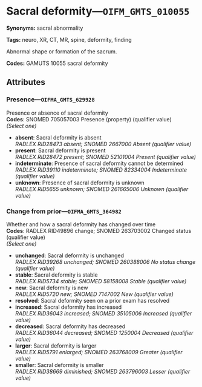 # Sacral deformity—`OIFM_GMTS_010055`

**Synonyms:** sacral abnormality

**Tags:** neuro, XR, CT, MR, spine, deformity, finding

Abnormal shape or formation of the sacrum.

**Codes:** GAMUTS 10055 sacral deformity

## Attributes

### Presence—`OIFMA_GMTS_629928`

Presence or absence of sacral deformity  
**Codes**: SNOMED 705057003 Presence (property) (qualifier value)  
*(Select one)*

- **absent**: Sacral deformity is absent  
_RADLEX RID28473 absent; SNOMED 2667000 Absent (qualifier value)_
- **present**: Sacral deformity is present  
_RADLEX RID28472 present; SNOMED 52101004 Present (qualifier value)_
- **indeterminate**: Presence of sacral deformity cannot be determined  
_RADLEX RID39110 indeterminate; SNOMED 82334004 Indeterminate (qualifier value)_
- **unknown**: Presence of sacral deformity is unknown  
_RADLEX RID5655 unknown; SNOMED 261665006 Unknown (qualifier value)_

### Change from prior—`OIFMA_GMTS_364982`

Whether and how a sacral deformity has changed over time  
**Codes**: RADLEX RID49896 change; SNOMED 263703002 Changed status (qualifier value)  
*(Select one)*

- **unchanged**: Sacral deformity is unchanged  
_RADLEX RID39268 unchanged; SNOMED 260388006 No status change (qualifier value)_
- **stable**: Sacral deformity is stable  
_RADLEX RID5734 stable; SNOMED 58158008 Stable (qualifier value)_
- **new**: Sacral deformity is new  
_RADLEX RID5720 new; SNOMED 7147002 New (qualifier value)_
- **resolved**: Sacral deformity seen on a prior exam has resolved  
- **increased**: Sacral deformity has increased  
_RADLEX RID36043 increased; SNOMED 35105006 Increased (qualifier value)_
- **decreased**: Sacral deformity has decreased  
_RADLEX RID36044 decreased; SNOMED 1250004 Decreased (qualifier value)_
- **larger**: Sacral deformity is larger  
_RADLEX RID5791 enlarged; SNOMED 263768009 Greater (qualifier value)_
- **smaller**: Sacral deformity is smaller  
_RADLEX RID38669 diminished; SNOMED 263796003 Lesser (qualifier value)_